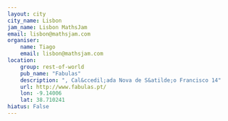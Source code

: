 ```yaml
---
layout: city                                           
city_name: Lisbon                                                               
jam_name: Lisbon MathsJam
email: lisbon@mathsjam.com
organiser:
    name: Tiago
    email: lisbon@mathsjam.com
location:
    group: rest-of-world
    pub_name: "Fabulas"
    description: ", Cal&ccedil;ada Nova de S&atilde;o Francisco 14"
    url: http://www.fabulas.pt/
    lon: -9.14006
    lat: 38.710241
hiatus: False
---
```

